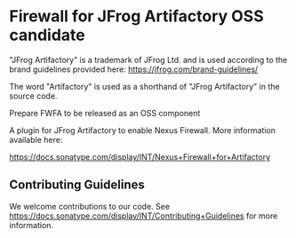 <!--

    Copyright 2019, Sonatype, Inc.
    Licensed under the Apache License, Version 2.0 (the "License");
    you may not use this file except in compliance with the License.
    You may obtain a copy of the License at
    http://www.apache.org/licenses/LICENSE-2.0
    Unless required by applicable law or agreed to in writing, software
    distributed under the License is distributed on an "AS IS" BASIS,
    WITHOUT WARRANTIES OR CONDITIONS OF ANY KIND, either express or implied.
    See the License for the specific language governing permissions and
    limitations under the License.

-->
# Firewall for JFrog Artifactory OSS candidate

"JFrog Artifactory" is a trademark of JFrog Ltd. and is used according to the brand guidelines provided here: https://jfrog.com/brand-guidelines/

The word "Artifactory" is used as a shorthand of "JFrog Artifactory" in the source code.

Prepare FWFA to be released as an OSS component

A plugin for JFrog Artifactory to enable Nexus Firewall. More information available here:

https://docs.sonatype.com/display/INT/Nexus+Firewall+for+Artifactory 

## Contributing Guidelines
We welcome contributions to our code. See https://docs.sonatype.com/display/INT/Contributing+Guidelines for more information. 
